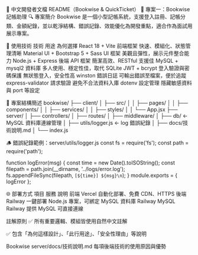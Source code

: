 📘 中文開發者文檔 README（Bookwise & QuickTicket）
🧩 專案一：Bookwise 記帳助理
🔍 專案簡介
Bookwise 是一個小型記帳系統，支援登入註冊、記帳分類、金額紀錄，並以乾淨結構、錯誤記錄、效能優化為開發重點，適合作為面試用展示專案。

🧰 使用技術
技術	用途	為何選擇
React 18 + Vite	前端框架	快速、模組化、狀態管理清晰
Material UI + Bootstrap 5 + Sass	UI 框架	美觀且彈性，展示元件整合能力
Node.js + Express	後端 API 框架	簡潔高效、RESTful 支援佳
MySQL + mysql2	資料庫	多人使用、穩定性佳，取代 SQLite
JWT + bcrypt	登入驗證與密碼保護	無狀態登入，安全性高
winston	錯誤日誌	可輸出錯誤至檔案，便於追蹤
express-validator	請求驗證	避免不合法資料入庫
dotenv	設定管理	隱藏敏感資料與 port 等設定

🧱 專案結構簡述
bookwise/
├── client/
│   ├── src/
│   │   ├── pages/
│   │   ├── components/
│   │   ├── services/
│   │   ├── styles/
│   │   └── App.jsx
├── server/
│   ├── controllers/
│   ├── routes/
│   ├── middleware/
│   ├── db/                  ← MySQL 資料庫連線管理
│   ├── utils/logger.js      ← log 錯誤紀錄
│   ├── docs/技術說明.md
│   └── index.js


🪵 錯誤紀錄範例：server/utils/logger.js
const fs = require('fs');
const path = require('path');

function logError(msg) {
  const time = new Date().toISOString();
  const filepath = path.join(__dirname, '../logs/error.log');
  fs.appendFileSync(filepath, `[${time}] ${msg}\n`);
}
module.exports = { logError };


🌐 部署方式
項目	服務	說明
前端	Vercel	自動化部署、免費 CDN、HTTPS
後端	Railway	一鍵部署 Node.js 專案，可綁定 MySQL
資料庫	Railway MySQL	Railway 提供 MySQL 可直接連線

 註解原則
✅ 所有重要邏輯、模組皆使用自然中文註解

✅ 包含「為何這樣設計」、「此行用途」、「安全性理由」等說明



Bookwise	server/docs/技術說明.md	每項後端技術的使用原因與優勢